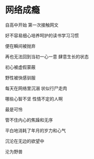 # 网络成瘾

自高中开始 第一次接触网文

好不容易细心培养呵护的读书学习习惯

便在瞬间被抛弃

再也无法回到当初一心一意 肆意生长的状态

初心被虚假蒙蔽

野性被快感驯服

每天在网络里沉溺 状似行尸走肉

哪些心智不坚 性情不定的人啊

最是可怜

管不住内心的焦躁和无序

平白地消耗了年月的岁力和心气

沉沦在无边的欲望中

沦为野兽